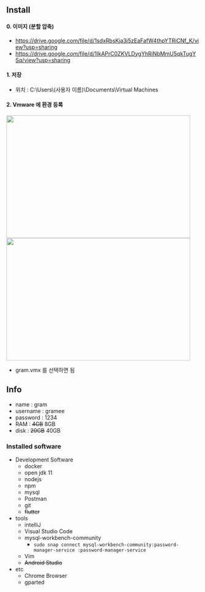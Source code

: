 ## Install

#### 0. 이미지 (분할 압축)

* https://drive.google.com/file/d/1sdxRbsKja3j5zEaFafW4thpYTRiCNf_K/view?usp=sharing
* https://drive.google.com/file/d/1IkAPrC0ZKVLDygYhRiNbMmU5qkTugYSq/view?usp=sharing

#### 1. 저장

* 위치 : C:\Users\\(사용자 이름)\Documents\Virtual Machines

#### 2. Vmware 에 환경 등록

<img src="https://user-images.githubusercontent.com/48989903/191736735-f00a4c67-49ea-4210-bc72-4fe5274feeea.png" width="480" height="320">

<img src="https://user-images.githubusercontent.com/48989903/191736789-f531651b-7b1c-4814-b31b-fd3299eb2629.png" width="480" height="320">

* gram.vmx 를 선택하면 됨

## Info

* name : gram
* username : gramee
* password : 1234
* RAM : ~~4GB~~ 8GB
* disk : ~~20GB~~ 40GB

### Installed software

* Development Software
  * docker
  * open jdk 11
  * nodejs
  * npm
  * mysql
  * Postman
  * git
  * ~~flutter~~
* tools
  * intelliJ
  * Visual Studio Code
  * mysql-workbench-community
    * `sudo snap connect mysql-workbench-community:password-manager-service :password-manager-service`
  * Vim
  * ~~Android Studio~~
* etc
  * Chrome Browser
  * gparted
